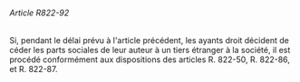 ###### Article R822-92

Si, pendant le délai prévu à l'article précédent, les ayants droit décident de céder les parts sociales de leur auteur à un tiers étranger à la société, il est procédé conformément aux dispositions des articles R. 822-50, R. 822-86, et R. 822-87.

